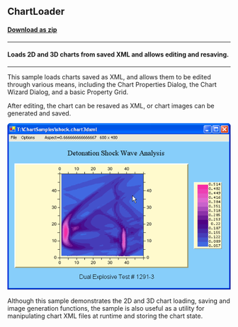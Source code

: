 ## ChartLoader
#### [Download as zip](https://grapecity.github.io/DownGit/#/home?url=https://github.com/GrapeCity/ComponentOne-WinForms-Samples/tree/master/NetFramework\Charts\CS\ChartLoader)
____
#### Loads 2D and 3D charts from saved XML and allows editing and resaving.
____
This sample loads charts saved as XML, and allows them to be edited through various means, including the Chart Properties Dialog, the Chart Wizard Dialog, and a basic Property Grid.

After editing, the chart can be resaved as XML, or chart images can be generated and saved.

![screenshot](screenshot.png)

Although this sample demonstrates the 2D and 3D chart loading, saving and image generation functions, the sample is also useful as a utility for manipulating chart XML files at runtime and storing the chart state.